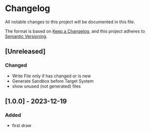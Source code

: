 # Changelog

All notable changes to this project will be documented in this file.

The format is based on [Keep a Changelog](https://keepachangelog.com/en/1.0.0/),
and this project adheres to [Semantic Versioning](https://semver.org/spec/v2.0.0.html).

## [Unreleased]
### Changed
- Write File only if has changed or is new
- Generate Sandbox before Target System
- show unused (not generated) files

## [1.0.0] - 2023-12-19
### Added
- first draw 